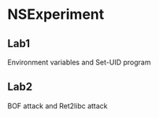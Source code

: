 # NSExperiment

## Lab1
Environment variables and Set-UID program

## Lab2
BOF attack and Ret2libc attack
